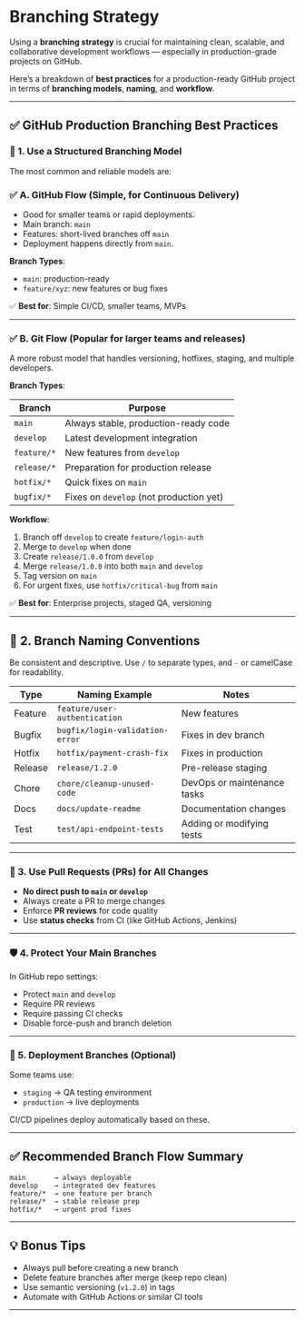 # Branching Strategy

Using a **branching strategy** is crucial for maintaining clean, scalable, and collaborative development workflows — especially in production-grade projects on GitHub.

Here’s a breakdown of **best practices** for a production-ready GitHub project in terms of **branching models**, **naming**, and **workflow**.

---

## ✅ GitHub Production Branching Best Practices

### 📌 1. **Use a Structured Branching Model**

The most common and reliable models are:

### ✅ **A. GitHub Flow** (Simple, for Continuous Delivery)

* Good for smaller teams or rapid deployments.
* Main branch: `main`
* Features: short-lived branches off `main`
* Deployment happens directly from `main`.

**Branch Types**:

* `main`: production-ready
* `feature/xyz`: new features or bug fixes

✅ **Best for**: Simple CI/CD, smaller teams, MVPs

---

### ✅ **B. Git Flow** (Popular for larger teams and releases)

A more robust model that handles versioning, hotfixes, staging, and multiple developers.

**Branch Types**:

| Branch      | Purpose                                 |
| ----------- | --------------------------------------- |
| `main`      | Always stable, production-ready code    |
| `develop`   | Latest development integration          |
| `feature/*` | New features from `develop`             |
| `release/*` | Preparation for production release      |
| `hotfix/*`  | Quick fixes on `main`                   |
| `bugfix/*`  | Fixes on `develop` (not production yet) |

**Workflow**:

1. Branch off `develop` to create `feature/login-auth`
2. Merge to `develop` when done
3. Create `release/1.0.0` from `develop`
4. Merge `release/1.0.0` into both `main` and `develop`
5. Tag version on `main`
6. For urgent fixes, use `hotfix/critical-bug` from `main`

✅ **Best for**: Enterprise projects, staged QA, versioning

---

## 📂 2. **Branch Naming Conventions**

Be consistent and descriptive. Use `/` to separate types, and `-` or camelCase for readability.

| Type    | Naming Example                  | Notes                       |
| ------- | ------------------------------- | --------------------------- |
| Feature | `feature/user-authentication`   | New features                |
| Bugfix  | `bugfix/login-validation-error` | Fixes in dev branch         |
| Hotfix  | `hotfix/payment-crash-fix`      | Fixes in production         |
| Release | `release/1.2.0`                 | Pre-release staging         |
| Chore   | `chore/cleanup-unused-code`     | DevOps or maintenance tasks |
| Docs    | `docs/update-readme`            | Documentation changes       |
| Test    | `test/api-endpoint-tests`       | Adding or modifying tests   |

---

### 🔀 3. **Use Pull Requests (PRs) for All Changes**

* **No direct push to `main` or `develop`**
* Always create a PR to merge changes
* Enforce **PR reviews** for code quality
* Use **status checks** from CI (like GitHub Actions, Jenkins)

---

### 🛡️ 4. **Protect Your Main Branches**

In GitHub repo settings:

* Protect `main` and `develop`
* Require PR reviews
* Require passing CI checks
* Disable force-push and branch deletion

---

### 🚀 5. **Deployment Branches (Optional)**

Some teams use:

* `staging` → QA testing environment
* `production` → live deployments

CI/CD pipelines deploy automatically based on these.

---

## ✅ Recommended Branch Flow Summary

```plaintext
main       → always deployable
develop    → integrated dev features
feature/*  → one feature per branch
release/*  → stable release prep
hotfix/*   → urgent prod fixes
```

---

## 💡 Bonus Tips

* Always pull before creating a new branch
* Delete feature branches after merge (keep repo clean)
* Use semantic versioning (`v1.2.0`) in tags
* Automate with GitHub Actions or similar CI tools

---
